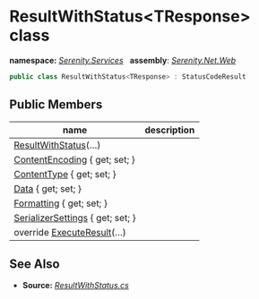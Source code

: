 # ResultWithStatus&lt;TResponse&gt; class
**namespace:** *[Serenity.Services](../README.md#serenity.services-namespace)*   **assembly**: *[Serenity.Net.Web](../README.md)*

```csharp
public class ResultWithStatus<TResponse> : StatusCodeResult
```

## Public Members

| name | description |
| --- | --- |
| [ResultWithStatus](ResultWithStatus-1/ResultWithStatus.md)(…) |  |
| [ContentEncoding](ResultWithStatus-1/ContentEncoding.md) { get; set; } |  |
| [ContentType](ResultWithStatus-1/ContentType.md) { get; set; } |  |
| [Data](ResultWithStatus-1/Data.md) { get; set; } |  |
| [Formatting](ResultWithStatus-1/Formatting.md) { get; set; } |  |
| [SerializerSettings](ResultWithStatus-1/SerializerSettings.md) { get; set; } |  |
| override [ExecuteResult](ResultWithStatus-1/ExecuteResult.md)(…) |  |

## See Also

* **Source:** *[ResultWithStatus.cs](https://github.com/serenity-is/Serenity/blob/master/src/Serenity.Net.Web/Mvc/ResultWithStatus.cs)*